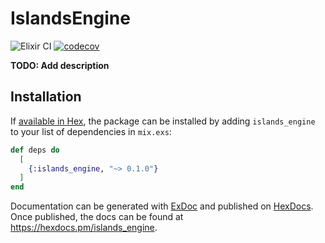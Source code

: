 # IslandsEngine
![Elixir CI](https://github.com/mursisoy/islands_engine/actions/workflows/elixir.yml/badge.svg)
[![codecov](https://codecov.io/gh/mursisoy/islands_engine/graph/badge.svg?token=M6H94WY34S)](https://codecov.io/gh/mursisoy/islands_engine)

**TODO: Add description**

## Installation

If [available in Hex](https://hex.pm/docs/publish), the package can be installed
by adding `islands_engine` to your list of dependencies in `mix.exs`:

```elixir
def deps do
  [
    {:islands_engine, "~> 0.1.0"}
  ]
end
```

Documentation can be generated with [ExDoc](https://github.com/elixir-lang/ex_doc)
and published on [HexDocs](https://hexdocs.pm). Once published, the docs can
be found at <https://hexdocs.pm/islands_engine>.

